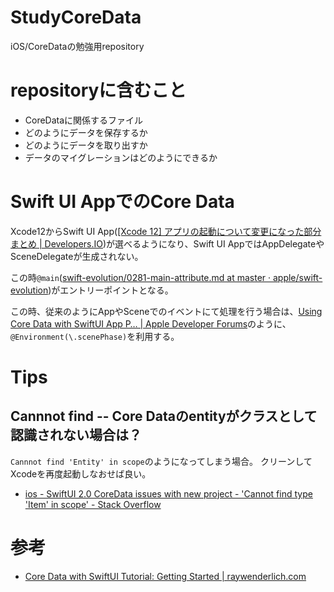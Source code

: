 # StudyCoreData
iOS/CoreDataの勉強用repository

# repositoryに含むこと
* CoreDataに関係するファイル
* どのようにデータを保存するか
* どのようにデータを取り出すか
* データのマイグレーションはどのようにできるか

# Swift UI AppでのCore Data
Xcode12からSwift UI App([[Xcode 12] アプリの起動について変更になった部分まとめ | Developers.IO](https://dev.classmethod.jp/articles/xcode12_change_appdelegate/))が選べるようになり、Swift UI AppではAppDelegateやSceneDelegateが生成されない。

この時`@main`([swift-evolution/0281-main-attribute.md at master · apple/swift-evolution](https://github.com/apple/swift-evolution/blob/master/proposals/0281-main-attribute.md))がエントリーポイントとなる。

この時、従来のようにAppやSceneでのイベントにて処理を行う場合は、[Using Core Data with SwiftUI App P… | Apple Developer Forums](https://developer.apple.com/forums/thread/650876)のように、`@Environment(\.scenePhase)`を利用する。

# Tips
## Cannnot find -- Core Dataのentityがクラスとして認識されない場合は？
`Cannnot find 'Entity' in scope`のようになってしまう場合。
クリーンしてXcodeを再度起動しなおせば良い。

* [ios - SwiftUI 2.0 CoreData issues with new project - 'Cannot find type 'Item' in scope' - Stack Overflow](https://stackoverflow.com/questions/63603754/swiftui-2-0-coredata-issues-with-new-project-cannot-find-type-item-in-scope)

# 参考
* [Core Data with SwiftUI Tutorial: Getting Started | raywenderlich.com](https://www.raywenderlich.com/9335365-core-data-with-swiftui-tutorial-getting-started)
